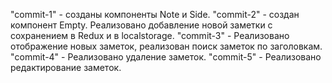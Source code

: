 "commit-1" - созданы компоненты Note и Side.
"commit-2" - создан компонент Empty. Реализовано добавление новой заметки с сохранением в Redux и в localstorage.
"commit-3" - Реализовано отображение новых заметок, реализован поиск заметок по заголовкам.
"commit-4" - Реализовано удаление заметок.
"commit-5" - Реализовано редактирование заметок.